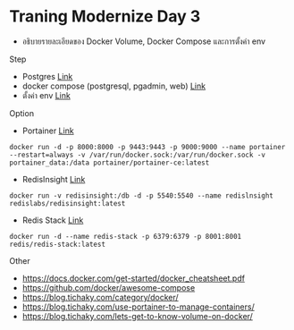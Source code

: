 # Traning Modernize Day 3

- อธิบายรายละเอียดของ Docker Volume, Docker Compose และการตั้งค่า env

Step
- Postgres [Link](/day3/postgres/README.md)
- docker compose (postgresql, pgadmin, web) [Link](/day3/docker-compose/README.md)
- ตั้งค่า env [Link](/day3/environ/README.md)

Option
- Portainer [Link](https://docs.portainer.io/start/install-ce/server/docker/linux)
```
docker run -d -p 8000:8000 -p 9443:9443 -p 9000:9000 --name portainer --restart=always -v /var/run/docker.sock:/var/run/docker.sock -v portainer_data:/data portainer/portainer-ce:latest
```

- RedisInsight [Link](https://redis.com/redis-enterprise/redis-insight/)
```
docker run -v redisinsight:/db -d -p 5540:5540 --name redislnsight redislabs/redisinsight:latest
```

- Redis Stack [Link](https://redis.io/docs/about/about-stack/)
```
docker run -d --name redis-stack -p 6379:6379 -p 8001:8001 redis/redis-stack:latest
```

Other
- https://docs.docker.com/get-started/docker_cheatsheet.pdf
- https://github.com/docker/awesome-compose
- https://blog.tichaky.com/category/docker/
- https://blog.tichaky.com/use-portainer-to-manage-containers/
- https://blog.tichaky.com/lets-get-to-know-volume-on-docker/